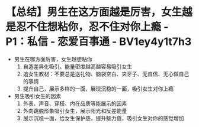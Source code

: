 # 【总结】男生在这方面越是厉害，女生越是忍不住想粘你，忍不住对你上瘾 - P1：私信 - 恋爱百事通 - BV1ey4y1t7h3

-   男生在哪方面厉害，女生越想粘你
    1.  自造差异化吸引，能量密度越高越容易吸引女生
    2.  追女生教材：不要总是送礼物、脑袋空白、夹牙子、无自信、无心做自己的事情
    3.  提升自己，展示多样的一面，展现沉稳的一面，吸引女生对你上瘾
-   男生吸引女生的因素
    1.  外表、声音、穿搭、内在品质等能展示的因素
    2.  外向跳脱形象吸引女生，展示阳光和反差能量
    3.  展示沉稳一面，给女生保护感，提升魅力值，吸引女生对你的感觉增加